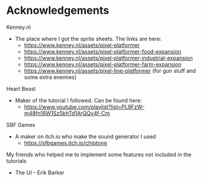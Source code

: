 # Acknowledgements

Kenney.nl
- The place where I got the sprite sheets. The links are here:
  - https://www.kenney.nl/assets/pixel-platformer
  - https://www.kenney.nl/assets/pixel-platformer-food-expansion
  - https://www.kenney.nl/assets/pixel-platformer-industrial-expansion
  - https://www.kenney.nl/assets/pixel-platformer-farm-expansion
  - https://www.kenney.nl/assets/pixel-line-platformer (for gun stuff and some extra enemies)

Heart Beast
- Maker of the tutorial I followed. Can be found here:
  - https://www.youtube.com/playlist?list=PL9FzW-m48fn16W1Sz5bhTd1ArQQv4f-Cm
 
SBF Games
- A maker on itch.io who make the sound generator I used
  - https://sfbgames.itch.io/chiptone

My friends who helped me to implement some features not included in the tutorials
- The UI - Erik Barker
